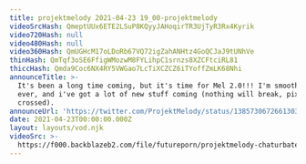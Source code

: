 ```yaml
---
title: projektmelody 2021-04-23 19_00-projektmelody
videoSrcHash: QmeptUUx6ETE2LSuP8KQyyJAHoqirTR3UjTyR3Rx4Kyrik
video720Hash: null
video480Hash: null
video360Hash: QmUGHcM17oLDoRb67VQ72igZahANHtz4GoQCJaJ9tUNhVe
thinHash: QmTqf3oSE6FfigWMozwM8FYLihpC1srnzs8XZCFtciRL81
thiccHash: Qmda9Coc6NX4RY5VWGao7LcTiXCZCZ6iTYoffZmLK68Nhi
announceTitle: >-
  It's been a long time coming, but it's time for Mel 2.0!!! I'm smoother than
  ever, and i've got a lot of new stuff coming (nothing will break, pixels
  crossed).
announceUrl: 'https://twitter.com/ProjektMelody/status/1385730672661303296'
date: 2021-04-23T00:00:00.000Z
layout: layouts/vod.njk
videoSrc: >-
  https://f000.backblazeb2.com/file/futureporn/projektmelody-chaturbate-2021-04-23.mp4
---
```


